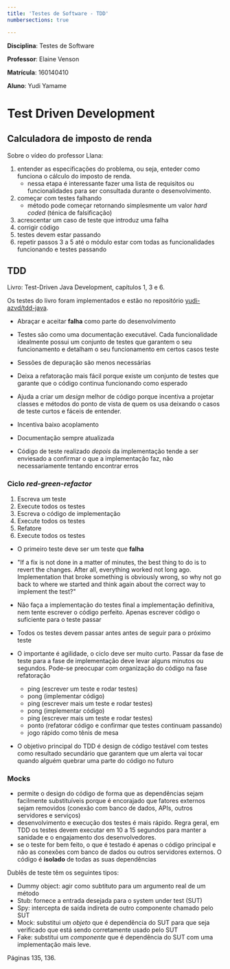 ```yaml
---
title: 'Testes de Software - TDD' 
numbersections: true

---
```


<!--
Link da entrega:
https://aprender3.unb.br/mod/assign/view.php?id=689081

Livro:
file:///home/yudi/Documents/3-recursos/livros/programming/Test-Driven%20Java%20Development%20Invoke%20TDD%20principles%20for%20end-to-end%20application%20development%20with%20Java%20Viktor%20Farcic,%20Alex%20Garcia%20.pdf

-->

**Disciplina**: Testes de Software

**Professor**: Elaine Venson

**Matrícula**: 160140410

**Aluno**: Yudi Yamame

<!-- 

3) Enviar nesta tarefa do Moodle:

- Um resumo dos passos realizados no vídeo para a construção da calculadora de imposto de renda;
- Um resumo da técnica TDD;
- Um resumo sobre os tipos de Mock (dublês de teste). 

-->

# Test Driven Development 

## Calculadora de imposto de renda

Sobre o vídeo do professor Llana:

1. entender as especificações do problema, ou seja, enteder como funciona o 
cálculo do imposto de renda.
    - nessa etapa é interessante fazer uma lista de requisitos ou funcionalidades
    para ser consultada durante o desenvolvimento.
1. começar com testes falhando
    - método pode começar retornando simplesmente um valor _hard coded_ (ténica de 
    falsificação)
1. acrescentar um caso de teste que introduz uma falha
1. corrigir código
1. testes devem estar passando
1. repetir passos 3 a 5 até o módulo estar com todas as funcionalidades 
funcionando e testes passando

## TDD

Livro: Test-Driven Java Development, capítulos 1, 3 e 6.

Os testes do livro foram implementados e estão no repositório
[yudi-azvd/tdd-java](https://github.com/yudi-azvd/tdd-java).

- Abraçar e aceitar **falha** como parte do desenvolvimento

- Testes são como uma documentação executável. Cada funcionalidade idealmente
possui um conjunto de testes que garantem o seu funcionamento e detalham o seu
funcionamento em certos casos teste

- Sessões de depuração são menos necessárias

- Deixa a refatoração mais fácil porque existe um conjunto de testes
que garante que o código continua funcionando como esperado

- Ajuda a criar um _design_ melhor de código porque incentiva a 
projetar classes e métodos do ponto de vista de quem os usa deixando
o casos de teste curtos e fáceis de entender.

- Incentiva baixo acoplamento

- Documentação sempre atualizada

- Código de teste realizado _depois_ da implementação tende a ser enviesado a 
confirmar o que a implementação faz, não necessariamente tentando encontrar erros

### Ciclo _red-green-refactor_

1. Escreva um teste
2. Execute todos os testes
3. Escreva o código de implementação
4. Execute todos os testes
5. Refatore
6. Execute todos os testes

- O primeiro teste deve ser um teste que **falha**

- "If a fix is not done in a matter of minutes, the best thing to do is to revert the changes. After all, everything worked not long ago. Implementation that broke something is obviously wrong, so why not go back to where we started and think again about the correct way to implement the test?"

- Não faça a implementação do testes final a implementação definitiva, 
nem tente escrever o código perfeito. Apenas escrever código o suficiente para o teste passar

- Todos os testes devem passar antes antes de seguir para o próximo 
teste

- O importante é agilidade, o ciclo deve ser muito curto. Passar da fase de teste
para a fase de implementação deve levar alguns minutos ou segundos. Pode-se 
preocupar com organização do código na fase refatoração

    - ping (escrever um teste e rodar testes)
    - pong (implementar código)
    - ping (escrever mais um teste e rodar testes)
    - pong (implementar código)
    - ping (escrever mais um teste e rodar testes)
    - ponto (refatorar código e confirmar que testes continuam passando)
    - jogo rápido como tênis de mesa

- O objetivo principal do TDD é design de código testável com testes
como resultado secundário que garantem que um alerta vai tocar quando alguém
quebrar uma parte do código no futuro


### Mocks

- permite o design do código de forma que as dependências sejam facilmente
substituíveis porque é encorajado que fatores externos sejam removidos (conexão
com banco de dados, APIs, outros servidores e serviços)
- desenvolvimento e execução dos testes é mais rápido. Regra geral,
em TDD os testes devem executar em 10 a 15 segundos para manter a
sanidade e o engajamento dos desenvolvedores.
- se o teste for bem feito, o que é testado é apenas o código principal e não
as conexões com banco de dados ou outros servidores externos. O código é
**isolado** de todas as suas dependências

Dublês de teste têm os seguintes tipos:

- Dummy object: agir como subtituto para um argumento real de um método
- Stub: fornece a entrada desejada para o system under test (SUT)
- Spy: intercepta de saída indireta de outro componente chamado pelo SUT
- Mock: substitui um _objeto_ que é dependência do SUT para que seja verificado
que está sendo corretamente usado pelo SUT
- Fake: substitui um _componente_ que é dependência do SUT com uma implementação 
mais leve.

Páginas 135, 136.
<!-- Páginas 158, 159 -->

